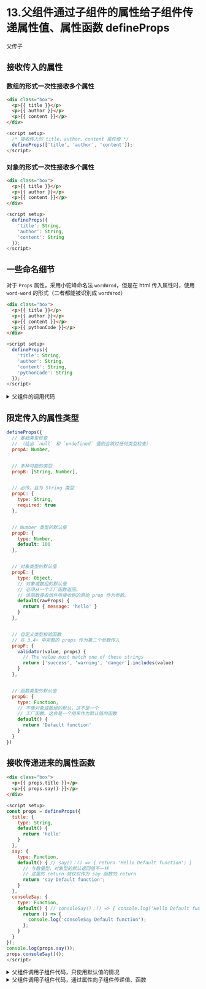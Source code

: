 # 13.父组件通过子组件的属性给子组件传递属性值、属性函数 defineProps

父传子

## 接收传入的属性

### 数组的形式一次性接收多个属性

```html
<div class="box">
  <p>{{ title }}</p>
  <p>{{ author }}</p>
  <p>{{ content }}</p>
</div>
```

```js
<script setup>
  /* 接收传入的 title、author、content 属性值 */
  defineProps(['title', 'author', 'content']);
</script>
```

### 对象的形式一次性接收多个属性

```html
<div class="box">
  <p>{{ title }}</p>
  <p>{{ author }}</p>
  <p>{{ content }}</p>
</div>
```

```js
<script setup>
  defineProps({
    'title': String,
    'author': String,
    'content': String
  });
</script>
```

## 一些命名细节

对于 `Props` 属性，采用小驼峰命名法 `wordWrod`，但是在 html 传入属性时，使用 `word-word` 的形式（二者都能被识别成 `wordWrod`）

```html
<div class="box">
  <p>{{ title }}</p>
  <p>{{ author }}</p>
  <p>{{ content }}</p>
  <p>{{ pythonCode }}</p>
</div>
```

```js
<script setup>
  defineProps({
    'title': String,
    'author': String,
    'content': String,
    'pythonCode': String
  });
</script>
```

<details><summary>父组件的调用代码</summary>

```html
<HelloWorld 
  title="Hello World" 
  author="lrq" 
  content="Welcome to Hello World"
  python-code="print('hello world')"
/>
```

</details>

## 限定传入的属性类型

```js
defineProps({
  // 基础类型检查
  // （给出 `null` 和 `undefined` 值则会跳过任何类型检查）
  propA: Number,


  // 多种可能的类型
  propB: [String, Number],


  // 必传，且为 String 类型
  propC: {
    type: String,
    required: true
  },


  // Number 类型的默认值
  propD: {
    type: Number,
    default: 100
  },


  // 对象类型的默认值
  propE: {
    type: Object,
    // 对象或数组的默认值
    // 必须从一个工厂函数返回。
    // 该函数接收组件所接收到的原始 prop 作为参数。
    default(rawProps) {
      return { message: 'hello' }
    }
  },


  // 自定义类型校验函数
  // 在 3.4+ 中完整的 props 作为第二个参数传入
  propF: {
    validator(value, props) {
      // The value must match one of these strings
      return ['success', 'warning', 'danger'].includes(value)
    }
  },


  // 函数类型的默认值
  propG: {
    type: Function,
    // 不像对象或数组的默认，这不是一个
    // 工厂函数。这会是一个用来作为默认值的函数
    default() {
      return 'Default function'
    }
  }
})
```

## 接收传递进来的属性函数

```html
<div class="box">
  <p>{{ props.title }}</p>
  <p>{{ props.say() }}</p>
</div>
```

```js
<script setup>
const props = defineProps({
  title: {
    type: String,
    default() {
      return 'hello'
    }
  },
  say: {
    type: Function,
    default() { // say()：() => { return 'Hello Default function'; }
      // 与数值型、对象型的默认返回值不一样
      // 这里的 return 就仅仅作为 say 函数的 return
      return 'say Default function';
    }
  },
  consoleSay: { 
    type: Function,
    default() { // consoleSay()：() => { console.log('Hello Default function'); }
      return () => {
        console.log('consoleSay Default function');
      };
    }
  }
});
console.log(props.say());
props.consoleSay()();
</script>
```

<details><summary>父组件调用子组件代码，只使用默认值的情况</summary>

```html
<HelloWorld 
/>
```

</details>

<details><summary>父组件调用子组件代码，通过属性向子组件传递值、函数</summary>

```html
<HelloWorld 
  title="hello world"
  :say="say"
  :console-say="clogSay"
/>
```

```js
<script setup>
// @ is an alias to /src
import HelloWorld from '@/components/HelloWorld.vue'

const say = () => {
  return 'father say hello world'
}

const clogSay = () => {
  return () => {
    console.log('console-say hello world');
  }
}
</script>
```

</details>



